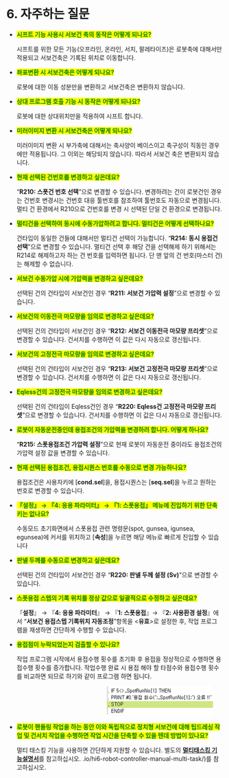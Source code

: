 # 6. 자주하는 질문

*   <mark style="color:green;">**시프트 기능 사용시 서보건 축의 동작은 어떻게 되나요?**</mark>

    시프트를 위한 모든 기능(오프라인, 온라인, 서치, 팔레타이즈)은 로봇축에 대해서만 적용되고 서보건축은 기록된 위치로 이동합니다.
*   <mark style="color:green;">**좌표변환 시 서보건축은 어떻게 되나요?**</mark>

    로봇에 대한 이동 성분만을 변환하고 서보건축은 변환하지 않습니다.
*   <mark style="color:green;">**상대 프로그램 호출 기능 시 동작은 어떻게 되나요?**</mark>

    로봇에 대한 상대위치만을 적용하여 시프트 합니다.
*   <mark style="color:green;">**미러이미지 변환 시 서보건축은 어떻게 되나요?**</mark>

    미러이미지 변환 시 부가축에 대해서는 축사양이 베이스이고 축구성이 직동인 경우에만 적용됩니다. 그 이외는 해당되지 않습니다. 따라서 서보건 축은 변환되지 않습니다.
*   <mark style="color:green;">**현재 선택된 건번호를 변경하고 싶은데요?**</mark>

    “**R210: 스폿건 번호 선택**”으로 변경할 수 있습니다. 변경하려는 건이 로봇건인 경우는 건번호 변경시는 건번호 대응 툴번호를 참조하여 툴번호도 자동으로 변경됩니다. 멀티 건 환경에서 R210으로 건번호를 변경 시 선택된 단일 건 환경으로 변경됩니다.
*   <mark style="color:green;">**멀티건을 선택하여 동시에 수동가압하려고 합니다. 멀티건은 어떻게 선택하나요?**</mark>

    건타입이 동일한 건들에 대해서만 멀티건 선택이 가능합니다. “**R214: 동시 용접건 선택**”으로 변경할 수 있습니다. 멀티건 선택 후 해당 건을 선택해제 하기 위해서는 R214로 해제하고자 하는 건 번호를 입력하면 됩니다. 단 맨 앞의 건 번호(마스터 건)는 해제할 수 없습니다.
*   <mark style="color:green;">**서보건 수동가압 시에 가압력을 변경하고 싶은데요?**</mark>

    선택된 건의 건타입이 서보건인 경우 “**R211: 서보건 가압력 설정**”으로 변경할 수 있습니다.
*   <mark style="color:green;">**서보건의 이동전극 마모량을 임의로 변경하고 싶은데요?**</mark>

    선택된 건의 건타입이 서보건인 경우 “**R212: 서보건 이동전극 마모량 프리셋**”으로 변경할 수 있습니다. 건서치를 수행하면 이 값은 다시 자동으로 갱신됩니다.
*   <mark style="color:green;">**서보건의 고정전극 마모량을 임의로 변경하고 싶은데요?**</mark>

    선택된 건의 건타입이 서보건인 경우 “**R213: 서보건 고정전극 마모량 프리셋**”으로 변경할 수 있습니다. 건서치를 수행하면 이 값은 다시 자동으로 갱신됩니다.
*   <mark style="color:green;">**Eqless건의 고정전극 마모량을 임의로 변경하고 싶은데요?**</mark>

    선택된 건의 건타입이 Eqless건인 경우 “**R220: Eqless건 고정전극 마모량 프리셋**”으로 변경할 수 있습니다. 건서치를 수행하면 이 값은 다시 자동으로 갱신됩니다.
*   <mark style="color:green;">**로봇이 자동운전중인데 용접조건의 가압력을 변경하려 합니다. 어떻게 하나요?**</mark>

    “**R215: 스폿용접조건 가압력 설정**”으로 현재 로봇이 자동운전 중이라도 용접조건의 가압력 설정 값을 변경할 수 있습니다.
*   <mark style="color:green;">**현재 선택된 용접조건, 용접시퀀스 번호를 수동으로 변경 가능하나요?**</mark>

    용접조건은 사용자키에 \[**cond.sel**]을, 용접시퀀스는 \[**seq.sel**]을 누르고 원하는 번호로 변경할 수 있습니다.
*   <mark style="color:green;">**『설정』 → 『4: 응용 파라미터』 → 『1: 스폿용접』 메뉴에 진입하기 위한 단축키는 없나요?**</mark>

    수동모드 초기화면에서 스폿용접 관련 명령문(spot, gunsea, igunsea, egunsea)에 커서를 위치하고 \[**속성**]을 누르면 해당 메뉴로 빠르게 진입할 수 있습니다
*   <mark style="color:green;">**판넬 두께를 수동으로 변경하고 싶은데요?**</mark>

    선택된 건의 건타입이 서보건인 경우 “**R220: 판넬 두께 설정 (Sv)**”으로 변경할 수 있습니다.
*   <mark style="color:green;">**스폿용접 스텝의 기록 위치를 정상 값으로 일괄적으로 수정하고 싶은데요?**</mark>

    『**설정**』 → 『**4: 응용 파라미터**』 → 『**1: 스폿용접**』→ 『**2: 사용환경 설정**』에서 “**서보건 용접스텝 기록위치 자동조정**”항목을 <**유효**>로 설정한 후, 작업 프로그램을 재생하면 간단하게 수행할 수 있습니다.
*   <mark style="color:green;">**용접점이 누락되었는지 검출할 수 있나요?**</mark>

    작업 프로그램 시작에서 용접수행 횟수를 초기화 후 용접을 정상적으로 수행하면 용접수행 횟수를 증가합니다. 작업수행 완료 시 용접 해야 할 타점수와 용접수행 횟수를 비교하면 되므로 하기와 같이 프로그램 하면 됩니다.

    　　　　　　　　　　　　　　　![](<_assets/image_68.png>)
*   <mark style="color:green;">**로봇이 핸들링 작업을 하는 동안 이와 독립적으로 정치형 서보건에 대해 팁드레싱 작업 및 건서치 작업을 수행하면 작업 시간을 단축할 수 있을 텐데 방법이 있나요?**</mark>

    멀티 태스킹 기능을 사용하면 간단하게 지원할 수 있습니다. 별도의 [**멀티태스킹 기능설명서**](https://hyundai-robotics.gitbook.io/hi6-robot-controller-manual-multi-task/)를 참고하십시오.
.io/hi6-robot-controller-manual-multi-task/)를 참고하십시오.
